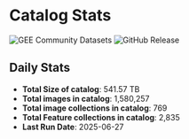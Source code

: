 # Catalog Stats

![GEE Community Datasets](https://img.shields.io/endpoint?url=https://gist.githubusercontent.com/samapriya/34bc0c1280d475d3a69e3b60a706226e/raw/community.json)
![GitHub Release](https://img.shields.io/github/v/release/samapriya/awesome-gee-community-datasets)

## Daily Stats

<!-- START_MARKER -->
* **Total Size of catalog**: 541.57 TB
* **Total images in catalog**: 1,580,257
* **Total image collections in catalog**: 769
* **Total Feature collections in catalog**: 2,835
* **Last Run Date**: 2025-06-27
<!-- END_MARKER -->
